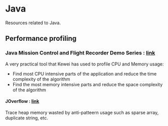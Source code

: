 # Java

Resources related to Java.

## Performance profiling

### Java Mission Control and Flight Recorder Demo Series : [link](https://www.youtube.com/playlist?list=PLKCk3OyNwIzsEVDq6zErLW7HSkY7aqdeT)

A very practical tool that Kewei has used to profile CPU and Memory usage:
* Find most CPU intensive parts of the application and reduce the time complexity of the algorithm
* Find the most memory intensive parts and reduce the space complexity of the algorithm

#### JOverflow : [link](http://bit.ly/2f6eFLN)

Trace heap memory wasted by anti-patteern usage such as sparse array, duplicate string, etc.

